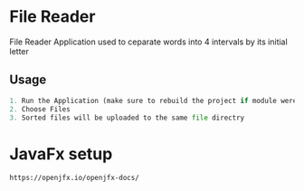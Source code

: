 # File Reader

File Reader Application used to ceparate words into 4 intervals by its initial letter

## Usage

```python
1. Run the Application (make sure to rebuild the project if module were updated)
2. Choose Files
3. Sorted files will be uploaded to the same file directry
```
# JavaFx setup
```
https://openjfx.io/openjfx-docs/
````
